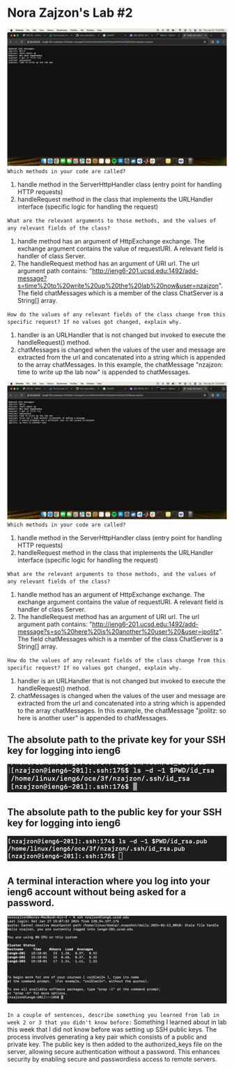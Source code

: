 Nora Zajzon's Lab #2
=========
![Image](user1.png)
`Which methods in your code are called?`
1. handle method in the ServerHttpHandler class (entry point for handling HTTP requests)
2. handleRequest method in the class that implements the URLHandler interface (specific logic for handling the request)
   
`What are the relevant arguments to those methods, and the values of any relevant fields of the class?`
1. handle method has an argument of HttpExchange exchange. The exchange argument contains the value of requestURI. A relevant field is handler of class Server.
2. The handleRequest method has an argument of URI url. The url argument path contains: "http://ieng6-201.ucsd.edu:1492/add-message?s=time%20to%20write%20up%20the%20lab%20now&user=nzajzon". The field chatMessages which is a member of the class ChatServer is a String[] array.

`How do the values of any relevant fields of the class change from this specific request? If no values got changed, explain why.`
1. handler is an URLHandler that is not changed but invoked to execute the handleRequest() method.
2. chatMessages is changed when the values of the user and message are extracted from the url and concatenated into a string which is appended to the array chatMessages. In this example, the chatMessage "nzajzon: time to write up the lab now" is appended to chatMessages.

![Image](user2.png)
`Which methods in your code are called?`
1. handle method in the ServerHttpHandler class (entry point for handling HTTP requests)
2. handleRequest method in the class that implements the URLHandler interface (specific logic for handling the request)
   
`What are the relevant arguments to those methods, and the values of any relevant fields of the class?`
1. handle method has an argument of HttpExchange exchange. The exchange argument contains the value of requestURI. A relevant field is handler of class Server.
2. The handleRequest method has an argument of URI url. The url argument path contains: "http://ieng6-201.ucsd.edu:1492/add-message?s=so%20here%20is%20another%20user%20&user=jpolitz". The field chatMessages which is a member of the class ChatServer is a String[] array.
   
`How do the values of any relevant fields of the class change from this specific request? If no values got changed, explain why.`
1. handler is an URLHandler that is not changed but invoked to execute the handleRequest() method.
2. chatMessages is changed when the values of the user and message are extracted from the url and concatenated into a string which is appended to the array chatMessages. In this example, the chatMessage "jpolitz: so here is another user" is appended to chatMessages.

## The absolute path to the private key for your SSH key for logging into ieng6
![Image](lsprivate.png)

## The absolute path to the public key for your SSH key for logging into ieng6
![Image](lspublic.png)

## A terminal interaction where you log into your ieng6 account without being asked for a password.
![Image](login.png)

`In a couple of sentences, describe something you learned from lab in week 2 or 3 that you didn't know before:` Something I learned about in lab this week that I did not know before was setting up SSH public keys. The process involves generating a key pair which consists of a public and private key. The public key is then added to the authorized_keys file on the server, allowing secure authentication without a password. This enhances security by enabling secure and passwordless access to remote servers.
